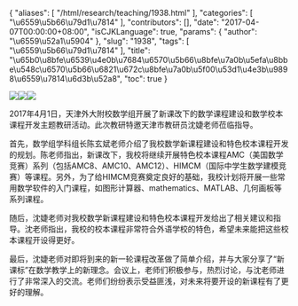 {
    "aliases": [
        "/html/research/teaching/1938.html"
    ],
    "categories": [
        "\u6559\u5b66\u79d1\u7814"
    ],
    "contributors": [],
    "date": "2017-04-07T00:00:00+08:00",
    "isCJKLanguage": true,
    "params": {
        "author": "\u6559\u52a1\u5904"
    },
    "slug": "1938",
    "tags": [
        "\u6559\u5b66\u79d1\u7814"
    ],
    "title": "\u65b0\u8bfe\u6539\u4e0b\u7684\u6570\u5b66\u8bfe\u7a0b\u5efa\u8bbe\u548c\u6570\u5b66\u6821\u672c\u8bfe\u7a0b\u5f00\u53d1\u4e3b\u9898\u6559\u7814\u6d3b\u52a8",
    "toc": true
}

![](https://cdn.tfls.online/mirror/full/21a58ddccca1dbf1df9d07d1fe5728e5202f24df.jpg)![](https://cdn.tfls.online/mirror/full/6b85f98bf7b63615fa401ae8c8c993e6392cf931.jpg)![](https://cdn.tfls.online/mirror/full/ca7ebb2ab36579aa1bf947d821d3473c7d71c70c.jpg)




 




2017年4月1日，天津外大附校数学组开展了新课改下的数学课程建设和数学校本课程开发主题教研活动。此次教研特邀天津市教研员沈婕老师莅临指导。




首先，数学组学科组长陈玄斌老师介绍了我校数学新课程建设和特色校本课程开发的规划。陈老师指出，新课改下，我校将继续开展特色校本课程AMC（美国数学竞赛）系列（包括AMC8、AMC10、AMC12）、HIMCM（国际中学生数学建模竞赛）等课程。另外，为了给HIMCM竞赛奠定良好的基础，我校计划将开展一些常用数学软件的入门课程，如图形计算器、mathematics、MATLAB、几何画板等系列课程。




随后，沈婕老师对我校数学新课程建设和特色校本课程开发给出了相关建议和指导。沈老师指出，我校的校本课程非常符合外语学校的特色，希望未来能把这些校本课程开设得更好。




最后，沈婕老师对即将到来的新一轮课程改革做了简单介绍，并与大家分享了“新课标”在数学教学上的新理念。会议上，老师们积极参与，热烈讨论，与沈老师进行了非常深入的交流。老师们纷纷表示受益匪浅，对未来将要开设的新课程有了更好的理解。








  

       

  





       


